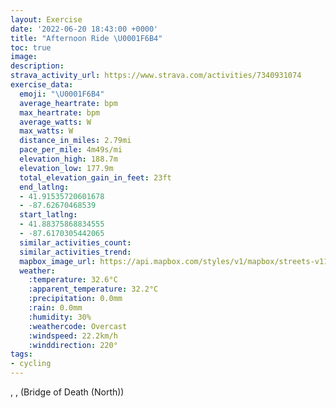 ```yaml
---
layout: Exercise
date: '2022-06-20 18:43:00 +0000'
title: "Afternoon Ride \U0001F6B4"
toc: true
image:
description:
strava_activity_url: https://www.strava.com/activities/7340931074
exercise_data:
  emoji: "\U0001F6B4"
  average_heartrate: bpm
  max_heartrate: bpm
  average_watts: W
  max_watts: W
  distance_in_miles: 2.79mi
  pace_per_mile: 4m49s/mi
  elevation_high: 188.7m
  elevation_low: 177.9m
  total_elevation_gain_in_feet: 23ft
  end_latlng:
  - 41.91535720601678
  - -87.62670468539
  start_latlng:
  - 41.88375868834555
  - -87.6170305442065
  similar_activities_count:
  similar_activities_trend:
  mapbox_image_url: https://api.mapbox.com/styles/v1/mapbox/streets-v11/static/path-5+787af2-1.0(mls~FnuwuOGLIH%40BE%40bABh%40CV%40JDPABWMAYg%40a%40_BMUi%40u%40MWK%5BGgAIa%40OE%5BHQIGKGm%40MQAK%40s%40ESGmA%3Fg%40Ee%40BUGu%40EWEGMGU%3Fu%40VgA%40wBRkBH%5BDs%40TkALKDc%40XUTiADYFMDEQc%40F%5DAi%40Gg%40PSOMEQAm%40U%5BCyC%3FaAJ%7B%40B%7D%40P%40BEBOFQIYFIF%5DCKEa%40k%40SCmABk%40Bm%40N%5DN%5BPURQDABB%3FK%3FOFCCIFg%40d%40sAfAqBtA_EbCUR%7D%40%60%40gAr%40aCrA%7DE%60Dm%40ZUFq%40Z%5BVmAt%40_H~Dg%40b%40c%40p%40K%5CKj%40c%40zHOhA%5BrAWt%40w%40pAm%40p%40s%40b%40o%40RaAL_Bb%40y%40NeEjA_%40N_B%5Ew%40VM%3Fm%40NsAPy%40RoFz%40wAPgDRw%40%3FOCGCKA_%40Dk%40CUEm%40c%40i%40QS%40s%40XSB%5BCs%40y%40S_%40YQOOi%40%5BQGOASI%7D%40Q%5BCm%40FGBEHQDQHc%40n%40e%40b%40%5DLaBvAe%40~%40OLUl%40MPuAhB%5BT%3FFF%3F%40MB%3FDB),pin-s-s+e5b22e(-87.61704,41.88375),pin-s-f+89ae00(-87.62670999999996,41.91535)/auto/800x800?access_token=pk.eyJ1Ijoiam9zaGJlY2ttYW4iLCJhIjoiY205eWR2aDd1MWZ6djJrbXc4a3M0bWZleiJ9.XiG9OWkNcZk2QzjJbxLB4A
  weather:
    :temperature: 32.6°C
    :apparent_temperature: 32.2°C
    :precipitation: 0.0mm
    :rain: 0.0mm
    :humidity: 30%
    :weathercode: Overcast
    :windspeed: 22.2km/h
    :winddirection: 220°
tags:
- cycling
---
```

, ,  (Bridge of Death (North))
